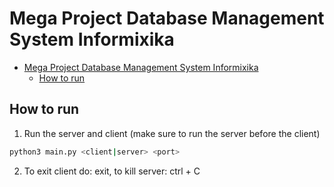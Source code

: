 # Mega Project Database Management System Informixika

<!--toc:start-->

- [Mega Project Database Management System Informixika](#mega-project-database-management-system-informixika)
  - [How to run](#how-to-run)
  <!--toc:end-->

## How to run

1. Run the server and client (make sure to run the server before the client)

```bash
python3 main.py <client|server> <port>
```

2. To exit client do: exit, to kill server: ctrl + C
